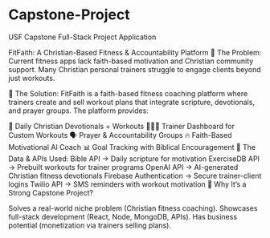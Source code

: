 # Capstone-Project
USF Capstone Full-Stack Project Application

FitFaith: A Christian-Based Fitness & Accountability Platform
🔹 The Problem:
Current fitness apps lack faith-based motivation and Christian community support. Many Christian personal trainers struggle to engage clients beyond just workouts.

🔹 The Solution:
FitFaith is a faith-based fitness coaching platform where trainers create and sell workout plans that integrate scripture, devotionals, and prayer groups. The platform provides:

📖 Daily Christian Devotionals + Workouts
🏋🏽‍♀️ Trainer Dashboard for Custom Workouts
🗣️ Prayer & Accountability Groups
🔥 Faith-Based Motivational AI Coach
📊 Goal Tracking with Biblical Encouragement
🔹 The Data & APIs Used:
Bible API → Daily scripture for motivation
ExerciseDB API → Prebuilt workouts for trainer programs
OpenAI API → AI-generated Christian fitness devotionals
Firebase Authentication → Secure trainer-client logins
Twilio API → SMS reminders with workout motivation
🚀 Why It’s a Strong Capstone Project?

Solves a real-world niche problem (Christian fitness coaching).
Showcases full-stack development (React, Node, MongoDB, APIs).
Has business potential (monetization via trainers selling plans).
